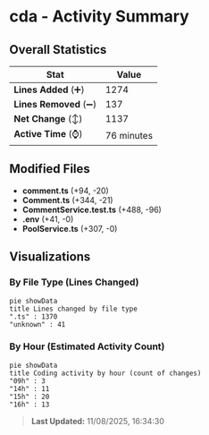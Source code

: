 # cda - Activity Summary 

## Overall Statistics

| Stat                   | Value                                                             |
| ---------------------- | ----------------------------------------------------------------- |
| **Lines Added** (➕)   | 1274                                          |
| **Lines Removed** (➖) | 137                                        |
| **Net Change** (↕)    | 1137                |
| **Active Time** (⌚)   | 76 minutes |


## Modified Files
- **comment.ts** (+94, -20)
- **Comment.ts** (+344, -21)
- **CommentService.test.ts** (+488, -96)
- **.env** (+41, -0)
- **PoolService.ts** (+307, -0)

## Visualizations

### By File Type (Lines Changed)

```mermaid
pie showData
title Lines changed by file type
".ts" : 1370
"unknown" : 41
```

### By Hour (Estimated Activity Count)

```mermaid
pie showData
title Coding activity by hour (count of changes)
"09h" : 3
"14h" : 11
"15h" : 20
"16h" : 13
```


> **Last Updated:** 11/08/2025, 16:34:30